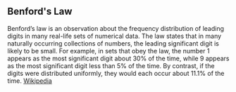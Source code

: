 ## Benford's Law

Benford’s law is an observation about the frequency distribution of leading digits in many real-life sets of numerical data. The law states that in many naturally occurring collections of numbers, the leading significant digit is likely to be small. For example, in sets that obey the law, the number 1 appears as the most significant digit about 30% of the time, while 9 appears as the most significant digit less than 5% of the time. By contrast, if the digits were distributed uniformly, they would each occur about 11.1% of the time. [Wikipedia](https://en.wikipedia.org/wiki/Benford%27s_law)
